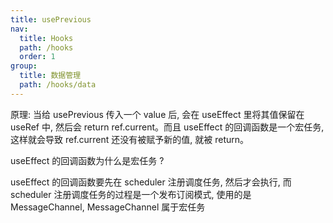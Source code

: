 ```yaml
---
title: usePrevious
nav:
  title: Hooks
  path: /hooks
  order: 1
group:
  title: 数据管理
  path: /hooks/data
---
```


原理: 当给 usePrevious 传入一个 value 后, 会在 useEffect 里将其值保留在 useRef 中, 然后会 return ref.current。而且 useEffect 的回调函数是一个宏任务, 这样就会导致 ref.current 还没有被赋予新的值, 就被 return。


useEffect 的回调函数为什么是宏任务 ?

useEffect 的回调函数要先在 scheduler 注册调度任务, 然后才会执行, 而 scheduler 注册调度任务的过程是一个发布订阅模式, 使用的是 MessageChannel, MessageChannel 属于宏任务

<code src="./__demos__/basic.tsx"></code>
